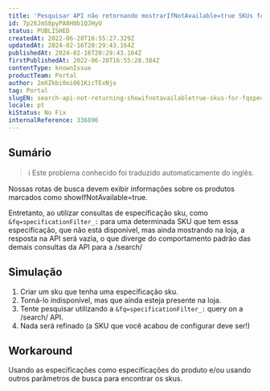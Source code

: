 ```yaml
---
title: 'Pesquisar API não retornando mostrarIfNotAvailable=true SKUs for &fq=specificationFilter queries.'
id: 7p26JmS8pyPA8H0b1QJHyU
status: PUBLISHED
createdAt: 2022-06-28T16:55:27.329Z
updatedAt: 2024-02-16T20:29:43.164Z
publishedAt: 2024-02-16T20:29:43.164Z
firstPublishedAt: 2022-06-28T16:55:28.384Z
contentType: knownIssue
productTeam: Portal
author: 2mXZkbi0oi061KicTExNjo
tag: Portal
slugEN: search-api-not-returning-showifnotavailabletrue-skus-for-fqspecificationfilter-queries
locale: pt
kiStatus: No Fix
internalReference: 336896
---
```


## Sumário

>ℹ️ Este problema conhecido foi traduzido automaticamente do inglês.



Nossas rotas de busca devem exibir informações sobre os produtos marcados como showIfNotAvailable=true.

Entretanto, ao utilizar consultas de especificação sku, como `&fq=specificationFilter_:` para uma determinada SKU que tem essa especificação, que não está disponível, mas ainda mostrando na loja, a resposta na API será vazia, o que diverge do comportamento padrão das demais consultas da API para a /search/



## Simulação


1) Criar um sku que tenha uma especificação sku.
2) Torná-lo indisponível, mas que ainda esteja presente na loja.
3) Tente pesquisar utilizando a `&fq=specificationFilter_:` query on a /search/ API.
4) Nada será refinado (a SKU que você acabou de configurar deve ser!)



## Workaround


Usando as especificações como especificações do produto e/ou usando outros parâmetros de busca para encontrar os skus.

